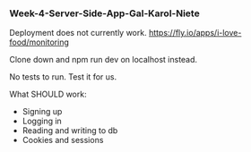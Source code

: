 ### Week-4-Server-Side-App-Gal-Karol-Niete

Deployment does not currently work.
https://fly.io/apps/i-love-food/monitoring

Clone down and npm run dev on localhost instead.

No tests to run. Test it for us.

What SHOULD work:
- Signing up
- Logging in 
- Reading and writing to db
- Cookies and sessions



